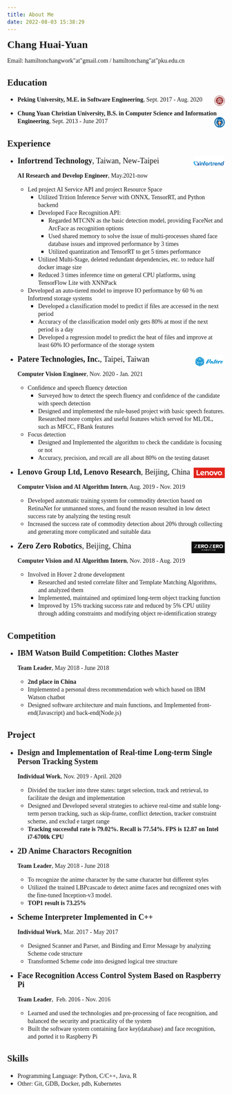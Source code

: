 ```yaml
---
title: About Me
date: 2022-08-03 15:38:29
---
```


<font size=5 face="Times New Roman">**Chang Huai-Yuan**</font>

<font face="Times New Roman">Email: hamiltonchangwork"at"gmail.com / hamiltonchang"at"pku.edu.cn</font>

<!-- <font face="Times New Roman">**Applied Position: Computer Vision and C++ Engineer**</font> -->

## <font face="Times New Roman">Education</font>

* <font face="Times New Roman">**Peking University, M.E. in Software Engineering**, Sept. 2017 - Aug. 2020</font><img src=".\assets\pku.png" align='right' height="5%" width="5%"/>

* <font face="Times New Roman">**Chung Yuan Christian University, B.S. in Computer Science and Information Engineering**, Sept. 2013 - June 2017</font><img src="./assets/CYCU.png" align='right' height="5%" width="5%"/>

## <font face="Times New Roman">Experience</font>

- <font size=4 face="Times New Roman">**Infortrend Technology**, Taiwan, New-Taipei</font><img src="./assets/infortrend.png" align='right' height="15%" width="15%"/>

  <font face="Times New Roman">**AI Research and Develop Engineer**, May.2021-now</font>

  <!-- - <font face="Times New Roman">Analized the reason why the system on NVIDIA Xavier is slow with Nsight System and NVTX</font> -->
  <!-- - <font face="Times New Roman">Ported the CMS from NVIDIA Nano(ARM) to x86 server, packed it into a docker image with a dockerfile, and used a CI/CD to build and deploy it to the Infortrend devices</font> -->
  - <font face="Times New Roman">Led project AI Service API and project Resource Space</font>
    - <font face="Times New Roman">Utilized Trition Inference Server with ONNX, TensorRT, and Python backend</font>
    - <font face="Times New Roman">Developed Face Recognition API:</font>
      - <font face="Times New Roman">Regarded MTCNN as the basic detection model, providing FaceNet and ArcFace as recognition options</font>
      - <font face="Times New Roman">Used shared memory to solve the issue of multi-processes shared face database issues and improved performance by 3 times</font>
      - <font face="Times New Roman">Utilized quantization and TensorRT to get 5 times performance</font>
    - <font face="Times New Roman">Utilized Multi-Stage, deleted redundant dependencies, etc. to reduce half docker image size</font>
    - <font face="Times New Roman">Reduced 3 times inference time on general CPU platforms, using TensorFlow Lite with XNNPack</font>
  - <font face="Times New Roman">Developed an auto-tiered model to improve IO performance by 60 % on Infortrend storage systems</font>
    - <font face="Times New Roman">Developed a classification model to predict if files are accessed in the next period</font>
    - <font face="Times New Roman">Accuracy of the classification model only gets 80% at most if the next period is a day</font>
    - <font face="Times New Roman">Developed a regression model to predict the heat of files and improve at least 60% IO performance of the storage system</font>

- <font size=4 face="Times New Roman">**Patere Technologies, Inc.**, Taipei, Taiwan</font><img src=".\assets\patere.png" align='right' height="15%" width="15%"/>

  <font face="Times New Roman">**Computer Vision Engineer**, Nov. 2020 - Jan. 2021</font>

  - <font face="Times New Roman">Confidence and speech fluency detection</font>
    - <font face="Times New Roman">Surveyed how to detect the speech fluency and confidence of the candidate with speech detection</font>
    - <font face="Times New Roman">Designed and implemented the rule-based project with basic speech features. Researched more complex and useful features which served for ML/DL, such as MFCC, FBank features</font>
  - <font face="Times New Roman">Focus detection</font>
    - <font face="Times New Roman">Designed and Implemented the algorithm to check the candidate is focusing or not</font>
    - <font face="Times New Roman">Accuracy, precision, and recall are all about 80% on the testing dataset</font>

- <font size=4 face="Times New Roman">**Lenovo Group Ltd, Lenovo Research**, Beijing, China</font><img src=".\assets\lenovo-logo.png" align='right' height="15%" width="15%"/>

  <font face="Times New Roman">**Computer Vision and AI Algorithm Intern**, Aug. 2019 - Nov. 2019</font>

  - <font face="Times New Roman">Developed automatic training system for commodity detection based on RetinaNet for unmanned stores, and found the reason resulted in low detect success rate by analyzing the testing result</font>
  - <font face="Times New Roman">Increased the success rate of commodity detection about 20% through collecting and generating more complicated and suitable data</font>

- <font size=4 face="Times New Roman">**Zero Zero Robotics**, Beijing, China</font><img src=".\assets\zerozero-logo.png" align='right' height="16%" width="16%"/>

  <font face="Times New Roman">**Computer Vision and AI Algorithm Intern**, Nov. 2018 - Aug. 2019</font>

  - <font face="Times New Roman">Involved in Hover 2 drone development</font>
    - <font face="Times New Roman">Researched and tested correlate filter and Template Matching Algorithms, and analyzed them</font>
    - <font face="Times New Roman">Implemented, maintained and optimized long-term object tracking function</font>
    - <font face="Times New Roman">Improved by 15% tracking success rate and reduced by 5% CPU utility through adding constraints and modifying object re-identification strategy</font>

## <font face="Times New Roman">Competition</font>

* <font size=4 face="Times New Roman">**IBM Watson Build Competition: Clothes Master**</font>

  <font face="Times New Roman">**Team Leader**, May 2018 - June 2018</font>

  - <font face="Times New Roman">**2nd place in China**</font>
  - <font face="Times New Roman">Implemented a personal dress recommendation web which based on IBM Watson chatbot</font>
  - <font face="Times New Roman">Designed software architecture and main functions, and Implemented front-end(Javascript) and back-end(Node.js)</font>

## <font face="Times New Roman">Project</font>

- <font size=4 face="Times New Roman">**Design and Implementation of Real-time Long-term Single Person Tracking System**</font>

  <font face="Times New Roman">**Individual Work**, Nov. 2019 - April. 2020</font>

  - <font face="Times New Roman">Divided the tracker into three states: target selection, track and retrieval, to facilitate the design and implementation</font>
  - <font face="Times New Roman">Designed and Developed several strategies to achieve real-time and stable long-term person tracking, such as skip-frame, conflict detection, tracker constraint scheme, and exclud e target range</font>
  - <font face="Times New Roman">**Tracking successful rate is 79.02%. Recall is 77.54%. FPS is 12.87 on Intel i7-6700k CPU**</font>

- <font size=4 face="Times New Roman">**2D Anime Charactors Recognition**</font>

  <font face="Times New Roman">**Team Leader**, May 2018 - June 2018</font>

  - <font face="Times New Roman">To recognize the anime character by the same character but different styles</font>
  - <font face="Times New Roman">Utilized the trained  LBPcascade to detect anime faces and recognized ones with the fine-tuned Inception-v3 model.</font>
  - <font face="Times New Roman">**TOP1 result is 73.25%**</font>

- <font size=4 face="Times New Roman">**Scheme Interpreter Implemented in C++**</font>

   <font face="Times New Roman">**Individual Work**, Mar. 2017 - May 2017</font>

     - <font face="Times New Roman">Designed Scanner and Parser, and Binding and Error Message by analyzing Scheme code structure</font>
     - <font face="Times New Roman">Transformed Scheme code into designed logical tree structure</font>

- <font size=4 face="Times New Roman">**Face Recognition Access Control System Based on Raspberry Pi**</font>

   <font face="Times New Roman">**Team Leader**,  Feb. 2016 - Nov. 2016</font>

   - <font face="Times New Roman">Learned and used the technologies and pre-processing of face recognition, and balanced the security and practicality of the system</font>
   - <font face="Times New Roman">Built the software system containing face key(database) and face recognition, and ported it to Raspberry Pi</font>

## <font face="Times New Roman">Skills</font>

- <font face="Times New Roman">Programming Language: Python, C/C++, Java, R </font>
- <font face="Times New Roman">Other: Git, GDB, Docker, pdb, Kubernetes</font>

